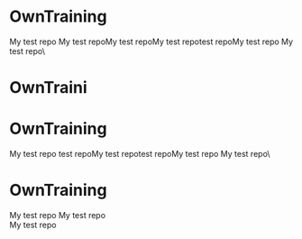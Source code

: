 # OwnTraining
My test repo 
My test repoMy test repoMy test repotest repoMy test repo
My test repo\
 # OwnTraini
 # OwnTraining
My test repo test repoMy test repotest repoMy test repo
My test repo\
 # OwnTraining
My test repo 
My test repo\
My test repo 
